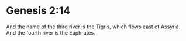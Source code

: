 # Genesis 2:14

And the name of the third river is the Tigris, which flows east of Assyria. And the fourth river is the Euphrates.
